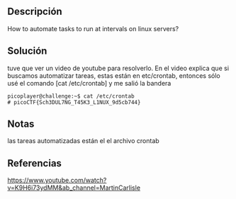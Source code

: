 ## Descripción
How to automate tasks to run at intervals on linux servers?
## Solución
tuve que ver un video de youtube para resolverlo.
En el video explica que si buscamos automatizar tareas, estas están en etc/crontab, entonces sólo usé el comando [cat /etc/crontab] y me salió la bandera
```
picoplayer@challenge:~$ cat /etc/crontab
# picoCTF{Sch3DUL7NG_T45K3_L1NUX_9d5cb744}
```
## Notas
las tareas automatizadas están el el archivo crontab
## Referencias
https://www.youtube.com/watch?v=K9H6i73ydMM&ab_channel=MartinCarlisle